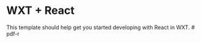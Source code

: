 # WXT + React

This template should help get you started developing with React in WXT.
#   p d f - r  
 